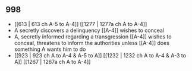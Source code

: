 ## 998
- [[613 | 613 ch A-5 to A-4]] [[1277 | 1277a ch A to A-4]] 
- A secretly discovers a delinquency [[A-4]] wishes to conceal
- A, secretly informed regarding a transgression [[A-4]] wishes to conceal, threatens to inform the authorities unless [[A-4]] does something A wants him to do
- [[923 | 923 ch A to A-4 &amp; A-5 to A]] [[1232 | 1232 ch A to A-4 &amp; A-3 to A]] [[1267 | 1267a ch A to A-4]] 

